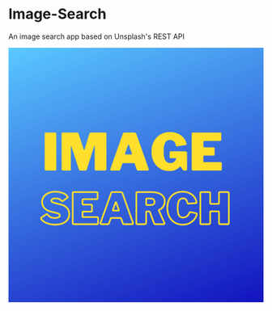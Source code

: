 # Image-Search
An image search app based on Unsplash's REST API

![Project Screenshot](https://github.com/aimanmuzaffar95/Image-Search/blob/master/AppIcon.png)
